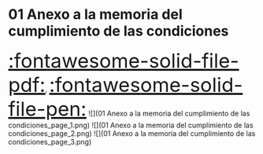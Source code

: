 # 01 Anexo a la memoria del cumplimiento de las condiciones
<a href="../01 Anexo a la memoria del cumplimiento de las condiciones.pdf" style="font-size: 40px;">   :fontawesome-solid-file-pdf:</a>,
<a href="../01 Anexo a la memoria del cumplimiento de las condiciones.html" style="font-size: 40px;">    :fontawesome-solid-file-pen:</a>
![](01 Anexo a la memoria del cumplimiento de las condiciones_page_1.png)
![](01 Anexo a la memoria del cumplimiento de las condiciones_page_2.png)
![](01 Anexo a la memoria del cumplimiento de las condiciones_page_3.png)

